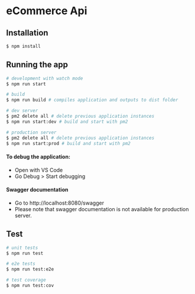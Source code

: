 # eCommerce Api
## Installation

```bash
$ npm install
```

## Running the app

```bash
# development with watch mode
$ npm run start

# build
$ npm run build # compiles application and outputs to dist folder

# dev server
$ pm2 delete all # delete previous application instances
$ npm run start:dev # build and start with pm2

# production server
$ pm2 delete all # delete previous application instances
$ npm run start:prod # build and start with pm2
```
#### To debug the application:
* Open with VS Code
* Go Debug > Start debugging

#### Swagger documentation
* Go to http://localhost:8080/swagger
* Please note that swagger documentation is not available for production server.

## Test

```bash
# unit tests
$ npm run test

# e2e tests
$ npm run test:e2e

# test coverage
$ npm run test:cov
```
